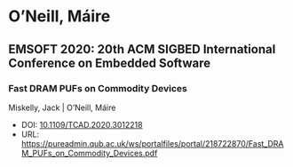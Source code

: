 # O’Neill, Máire

## EMSOFT 2020: 20th ACM SIGBED International Conference on Embedded Software

### Fast DRAM PUFs on Commodity Devices
Miskelly, Jack | O’Neill, Máire
* DOI: [10.1109/TCAD.2020.3012218](https://doi.org/10.1109/TCAD.2020.3012218)
* URL: <https://pureadmin.qub.ac.uk/ws/portalfiles/portal/218722870/Fast_DRAM_PUFs_on_Commodity_Devices.pdf>

